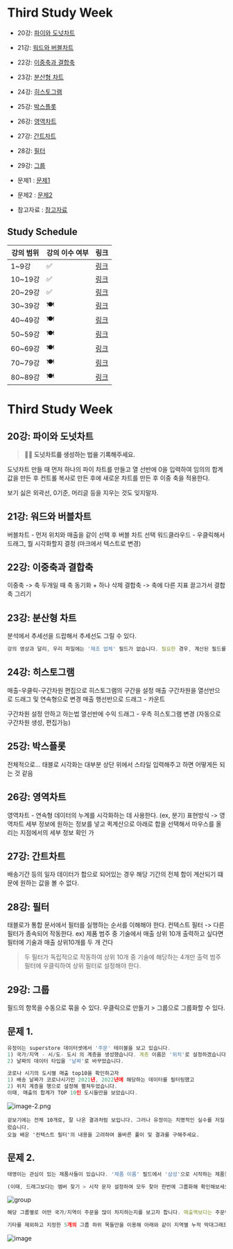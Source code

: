 # Third Study Week

- 20강: [파이와 도넛차트](#20강-파이와-도넛차트)

- 21강: [워드와 버블차트](#21강-워드와-버블차트)

- 22강: [이중축과 결합축](#22강-이중축과-결합축)

- 23강: [분산형 차트](#23강-분산형-차트)

- 24강: [히스토그램](#24강-히스토그램)

- 25강: [박스플롯](#25강-박스플롯)

- 26강: [영역차트](#26강-영역차트)

- 27강: [간트차트](#27강-간트차트)

- 28강: [필터](#28강-필터)

- 29강: [그룹](#29강-그룹)


- 문제1 : [문제1](#문제1)

- 문제2 : [문제2](#문제2)

- 참고자료 : [참고자료](#참고-자료)



## Study Schedule

| 강의 범위     | 강의 이수 여부 | 링크                                                                                                        |
|--------------|---------|-----------------------------------------------------------------------------------------------------------|
| 1~9강        |  ✅      | [링크](https://youtu.be/3ovkUe-TP1w?si=CRjj99Qm300unSWt)       |
| 10~19강      | ✅      | [링크](https://www.youtube.com/watch?v=AXkaUrJs-Ko&list=PL87tgIIryGsa5vdz6MsaOEF8PK-YqK3fz&index=75)       |
| 20~29강      | ✅      | [링크](https://www.youtube.com/watch?v=Qcl4l6p-gHM)      |
| 30~39강      | 🍽️      | [링크](https://www.youtube.com/watch?v=e6J0Ljd6h44&list=PL87tgIIryGsa5vdz6MsaOEF8PK-YqK3fz&index=55)       |
| 40~49강      | 🍽️      | [링크](https://www.youtube.com/watch?v=AXkaUrJs-Ko&list=PL87tgIIryGsa5vdz6MsaOEF8PK-YqK3fz&index=45)       |
| 50~59강      | 🍽️      | [링크](https://www.youtube.com/watch?v=AXkaUrJs-Ko&list=PL87tgIIryGsa5vdz6MsaOEF8PK-YqK3fz&index=35)       |
| 60~69강      | 🍽️      | [링크](https://www.youtube.com/watch?v=AXkaUrJs-Ko&list=PL87tgIIryGsa5vdz6MsaOEF8PK-YqK3fz&index=25)       |
| 70~79강      | 🍽️      | [링크](https://www.youtube.com/watch?v=AXkaUrJs-Ko&list=PL87tgIIryGsa5vdz6MsaOEF8PK-YqK3fz&index=15)       |
| 80~89강      | 🍽️      | [링크](https://www.youtube.com/watch?v=AXkaUrJs-Ko&list=PL87tgIIryGsa5vdz6MsaOEF8PK-YqK3fz&index=5)        |


<!-- 여기까진 그대로 둬 주세요-->
<!-- 이 안에 들어오는 텍스트는 주석입니다. -->

# Third Study Week

## 20강: 파이와 도넛차트
<!-- 파이와 도넛차트에 관해 배우게 된 점을 적어주세요 -->

> **🧞‍♀️ 도넛차트를 생성하는 법을 기록해주세요.**

도넛차트 만들 때 먼저 하나의 파이 차트를 만들고 
열 선반에 0을 입력하여 임의의 합계값을 만든 후 컨트롤 복사로 만든 후에
새로운 차트를 만든 후 이중 축을 적용한다.

보기 싫은 외곽선, 0기준, 머리글 등을 지우는 것도 잊지말자.

## 21강: 워드와 버블차트
<!-- 워드와 버블차트에 관해 배우게 된 점을 적어주세요 -->
버블차트 - 먼저 위치와 매출을 같이 선택 후 버블 차트 선택
워드클라우드 - 우클릭해서 드래그, 뭘 시각화할지 결정 (마크에서 텍스트로 변경)

## 22강: 이중축과 결합축
<!-- 이중축과 결합축에 관해 배우게 된 점을 적어주세요 -->
이중축 -> 축 두개일 때 축 동기화 + 하나 삭제
결합축 -> 축에 다른 지표 끌고가서 결합축 그리기 

## 23강: 분산형 차트
<!-- 분산형 차트에 관해 배우게 된 점을 적어주세요 -->
분석에서 추세선을 드랍해서 추세선도 그릴 수 있다.

```js
강의 영상과 달리, 우리 파일에는 '제조 업체' 필드가 없습니다. 필요한 경우, 계산된 필드를 이용해 'SPLIT([제품 이름], ' ', 1)'를 '제조 업체'로 정의하시고 세부 정보에 놓아주세요.
```

## 24강: 히스토그램
<!-- 히스토그램에 관해 배우게 된 점을 적어주세요 -->
매출-우클릭-구간차원 편집으로 히스토그램의 구간을 설정
매출 구간차원을 열선반으로 드래그 및 연속형으로 변경
매출 행선반으로 드래그 - 카운트

구간차원 설정 안하고 하는법
열선반에 수익 드래그 - 우측 히스토그램 변경 (자동으로 구간차원 생성, 편집가능)


## 25강: 박스플롯
<!-- 박스플롯에 관해 배우게 된 점을 적어주세요 -->

전체적으로... 태블로 시각화는 대부분 상단 위에서 스타일 입력해주고 하면 어떻게든 되는 것 같음

## 26강: 영역차트
<!-- 영역차트에 관해 배우게 된 점을 적어주세요 -->

영역차트 - 연속형 데이터의 누계를 시각화하는 데 사용한다. (ex, 분기)
표현방식 -> 영역차트
세부 정보에 원하는 정보를 넣고 퀵계산으로 아래로 합을 선택해서 마우스를 올리는 지점에서의 세부 정보 확인 가

## 27강: 간트차트
<!-- 간트차트에 관해 배우게 된 점을 적어주세요 -->
배송기간 등의 일자 데이터가 합으로 되어있는 경우 해당 기간의 전체 합이 계산되기 떄문에 원하는 값을 볼 수 없다.

## 28강: 필터
<!-- 필터에 관해 배우게 된 점을 적어주세요 -->
태블로가 통합 문서에서 필터를 실행하는 순서를 이해해야 한다.
컨텍스트 필터 -> 다른 필터가 종속되어 작동한다.
ex) 제품 범주 중 기술에서 매출 상위 10개 출력하고 싶다면 필터에 기술과 매출 상위10개를 두 개 건다
> 두 필터가 독립적으로 작동하여 상위 10개 중 기술에 해당하는 4개만 출력
> 범주 필터에 우클릭하여 상위 필터로 설정해야 한다.



## 29강: 그룹
<!-- 그룹에 관해 배우게 된 점을 적어주세요 -->
필드의 항목을 수동으로 묶을 수 있다.
우클릭으로 만들기 > 그룹으로 그룹화할 수 있다.

## 문제 1.

```js
유정이는 superstore 데이터셋에서 '주문' 테이블을 보고 있습니다.
1) 국가/지역 - 시/도- 도시 의 계층을 생성했습니다. 계층 이름은 '위치'로 설정하겠습니다.
2) 날짜의 데이터 타입을 '날짜'로 바꾸었습니다.

코로나 시기의 도시별 매출 top10을 확인하고자
1) 배송 날짜가 코로나시기인 2021년, 2022년에 해당하는 데이터를 필터링했고
2) 위치 계층을 행으로 설정해 펼쳐두었습니다.
이때, 매출의 합계가 TOP 10인 도시들만을 보았습니다.
```

![image-2.png](https://github.com/yousrchive/tableau/blob/main/study/img/1st%20study/image-4.png?raw=true)

```
겉보기에는 전체 10개로, 잘 나온 결과처럼 보입니다. 그러나 유정이는 치명적인 실수를 저질렀습니다.
오늘 배운 '컨텍스트 필터'의 내용을 고려하여 올바른 풀이 및 결과를 구해주세요.
```

<!-- DArt-B superstore가 아닌 개인 superstore 파일을 사용했다면 값이 다르게 표시될 수 있습니다.-->

## 문제 2.

```js
태영이는 관심이 있는 제품사들이 있습니다. '제품 이름' 필드에서 '삼성'으로 시작하는 제품들을 'Samsung group'으로, 'Apple'으로 시작하는 제품들을 'Apple group'으로, 'Canon'으로 시작하는 제품들을 'Canon group'으로, 'HP'로 시작하는 제품들을 'HP group', 'Logitech'으로 시작하는 제품들을 'Logitech group'으로 그룹화해서 보려고 합니다. 나머지는 기타로 설정해주세요. 이 그룹화를 명명하는 필드는 'Product Name Group'으로 설정해주세요.

(이때, 드래그보다는 멤버 찾기 > 시작 문자 설정하여 모두 찾아 한번에 그룹화해 확인해보세요.)
```

![group](https://github.com/yousrchive/BUSINESS-INTELLIGENCE-TABLEAU/blob/main/study/img/3rd%20study/%E1%84%89%E1%85%B3%E1%84%8F%E1%85%B3%E1%84%85%E1%85%B5%E1%86%AB%E1%84%89%E1%85%A3%E1%86%BA%202024-09-18%20%E1%84%8B%E1%85%A9%E1%84%92%E1%85%AE%204.33.47.png?raw=true)

```js
해당 그룹별로 어떤 국가/지역이 주문을 많이 차지하는지를 보고자 합니다. 매출액보다는 주문량을 보고 싶으므로, 주문Id의 카운트로 계산하겠습니다.

기타를 제외하고 지정한 5개의 그룹 하위 목들만을 이용해 아래와 같이 지역별 누적 막대그래프를 그려봐주세요.
```

![image](https://github.com/yousrchive/BUSINESS-INTELLIGENCE-TABLEAU/blob/main/study/img/3rd%20study/%E1%84%89%E1%85%B3%E1%84%8F%E1%85%B3%E1%84%85%E1%85%B5%E1%86%AB%E1%84%89%E1%85%A3%E1%86%BA%202024-09-18%20%E1%84%8B%E1%85%A9%E1%84%92%E1%85%AE%204.37.55.png?raw=true)
